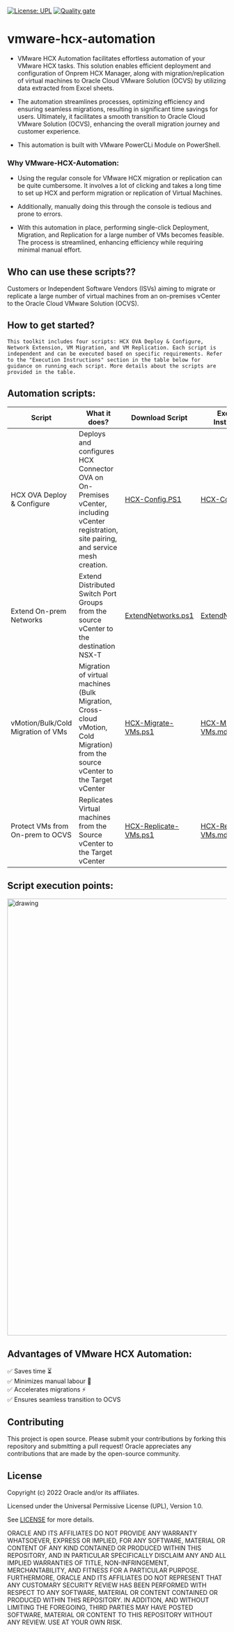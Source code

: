

[![License: UPL](https://img.shields.io/badge/license-UPL-green)](https://img.shields.io/badge/license-UPL-green) [![Quality gate](https://sonarcloud.io/api/project_badges/quality_gate?project=oracle-devrel_vmware-hcx-automation)](https://sonarcloud.io/dashboard?id=oracle-devrel_vmware-hcx-automation)

# vmware-hcx-automation

- VMware HCX Automation facilitates effortless automation of your VMware HCX tasks. This solution enables efficient deployment and configuration of Onprem HCX Manager, along with migration/replication of virtual machines to Oracle Cloud VMware Solution (OCVS) by utilizing data extracted from Excel sheets.

- The automation streamlines processes, optimizing efficiency and ensuring seamless migrations, resulting in significant time savings for users. Ultimately, it facilitates a smooth transition to Oracle Cloud VMware Solution (OCVS), enhancing the overall migration journey and customer experience.

- This automation is built with VMware PowerCLi Module on PowerShell.


### Why VMware-HCX-Automation:

* Using the regular console for VMware HCX migration or replication can be quite cumbersome. It involves a lot of clicking and takes a long time to set up HCX and perform migration or replication of Virtual Machines.

* Additionally, manually doing this through the console is tedious and prone to errors.

* With this automation in place, performing single-click Deployment, Migration, and Replication for a large number of VMs becomes feasible. The process is streamlined, enhancing efficiency while requiring minimal manual effort.


## Who can use these scripts??

Customers or Independent Software Vendors (ISVs) aiming to migrate or replicate a large number of virtual machines from an on-premises vCenter to the Oracle Cloud VMware Solution (OCVS).


## How to get started?
```This toolkit includes four scripts: HCX OVA Deploy & Configure, Network Extension, VM Migration, and VM Replication. Each script is independent and can be executed based on specific requirements. Refer to the "Execution Instructions" section in the table below for guidance on running each script. More details about the scripts are provided in the table.```

## Automation scripts:

Script | What it does? | Download Script | Execution Instructions
--- | --- | --- | ---
HCX OVA Deploy & Configure | Deploys and configures HCX Connector OVA on On-Premises vCenter, including vCenter registration, site pairing, and service mesh creation.	 | [HCX-Config.PS1](https://github.com/oracle-devrel/vmware-hcx-automation/blob/main/HCX-Config.ps1) | [HCX-Config.md](https://github.com/oracle-devrel/vmware-hcx-automation/blob/documenation/HCX-Config.md) 
Extend On-prem Networks | Extend Distributed Switch Port Groups from the source vCenter to the destination NSX-T  | [ExtendNetworks.ps1](https://github.com/oracle-devrel/vmware-hcx-automation/blob/main/ExtendNetworks.ps1) | [ExtendNetworks.md](https://github.com/oracle-devrel/vmware-hcx-automation/blob/documenation/ExtendNetworks.md) 
vMotion/Bulk/Cold Migration of VMs | Migration of virtual machines (Bulk Migration, Cross-cloud vMotion, Cold Migration) from the source vCenter to the Target vCenter | [HCX-Migrate-VMs.ps1](https://github.com/oracle-devrel/vmware-hcx-automation/blob/main/HCX-Migrate-VMs.ps1) | [HCX-Migrate-VMs.md](https://github.com/oracle-devrel/vmware-hcx-automation/blob/documenation/HCX-Migrate-VMs.md)
Protect VMs from On-prem to OCVS | Replicates Virtual machines from the Source vCenter to the Target vCenter | [HCX-Replicate-VMs.ps1](https://github.com/oracle-devrel/vmware-hcx-automation/blob/main/HCX-Replicate-VMs.ps1) | [HCX-Replicate-VMs.md](https://github.com/oracle-devrel/vmware-hcx-automation/blob/documenation/HCX-Replicate-VMs.md) 

## Script execution points:
<img src="https://github.com/oracle-devrel/vmware-hcx-automation/blob/documenation/Services.png" alt="drawing" width="1000"/>



## Advantages of VMware HCX Automation:

✅ Saves time :hourglass_flowing_sand: \
✅ Minimizes manual labour :running: \
✅ Accelerates migrations ⚡ \
✅ Ensures seamless transition to OCVS




## Contributing
This project is open source.  Please submit your contributions by forking this repository and submitting a pull request!  Oracle appreciates any contributions that are made by the open-source community.

## License
Copyright (c) 2022 Oracle and/or its affiliates.

Licensed under the Universal Permissive License (UPL), Version 1.0.

See [LICENSE](LICENSE) for more details.

ORACLE AND ITS AFFILIATES DO NOT PROVIDE ANY WARRANTY WHATSOEVER, EXPRESS OR IMPLIED, FOR ANY SOFTWARE, MATERIAL OR CONTENT OF ANY KIND CONTAINED OR PRODUCED WITHIN THIS REPOSITORY, AND IN PARTICULAR SPECIFICALLY DISCLAIM ANY AND ALL IMPLIED WARRANTIES OF TITLE, NON-INFRINGEMENT, MERCHANTABILITY, AND FITNESS FOR A PARTICULAR PURPOSE.  FURTHERMORE, ORACLE AND ITS AFFILIATES DO NOT REPRESENT THAT ANY CUSTOMARY SECURITY REVIEW HAS BEEN PERFORMED WITH RESPECT TO ANY SOFTWARE, MATERIAL OR CONTENT CONTAINED OR PRODUCED WITHIN THIS REPOSITORY. IN ADDITION, AND WITHOUT LIMITING THE FOREGOING, THIRD PARTIES MAY HAVE POSTED SOFTWARE, MATERIAL OR CONTENT TO THIS REPOSITORY WITHOUT ANY REVIEW. USE AT YOUR OWN RISK. 
